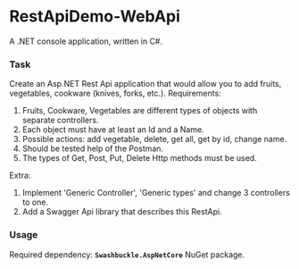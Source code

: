 # RestApiDemo-WebApi
A .NET console application, written in C#.

### Task

Create an Asp.NET Rest Api application that would allow you to add fruits, vegetables, cookware (knives, forks, etc.).
Requirements:
   1. Fruits, Cookware, Vegetables are different types of objects with separate controllers.
   2. Each object must have at least an Id and a Name.
   3. Possible actions: add vegetable, delete, get all, get by id, change name.
   4. Should be tested help of the Postman.
   5. The types of Get, Post, Put, Delete Http methods must be used.

Extra:
1. Implement 'Generic Controller', 'Generic types' and change 3 controllers to one.
2. Add a Swagger Api library that describes this RestApi.

### Usage

Required dependency: **`Swashbuckle.AspNetCore`** NuGet package.
